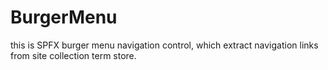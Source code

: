 # BurgerMenu
this is SPFX burger menu navigation control, which extract navigation links from site collection term store.
